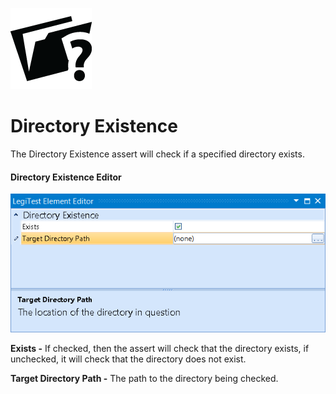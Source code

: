﻿![](images/DirectoryExistence.png)

# Directory Existence



The Directory Existence assert will check if a specified directory exists.



#### Directory Existence Editor

![](images/DirectoryExistenceEditor.png)





**Exists -** If checked, then the assert will check that the directory exists, if unchecked, it will check that the directory does not exist.



**Target Directory Path -** The path to the directory being checked.